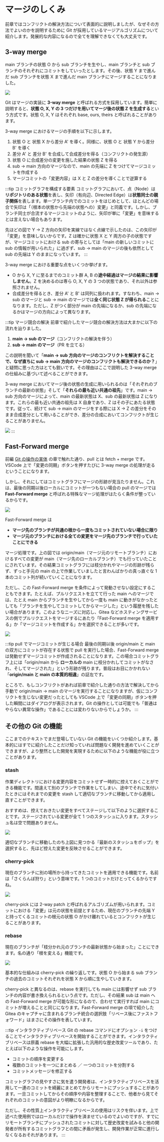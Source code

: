 # マージのしくみ

前章ではコンフリクトの解決方法について表面的に説明しましたが、なぜその方法でよいのかを説明するために Git が採用しているマージアルゴリズムについて紹介します。発展的な内容になるので全てを理解できなくても大丈夫です。

## 3-way merge

main ブランチの状態 O から sub ブランチを生やし、main ブランチと sub ブランチのそれぞれにコミットをしていったとします。その後、状態 Y まで進んだ sub ブランチを状態 X まで進んだ main ブランチにマージすることになりました。

![](https://md.trap.jp/uploads/upload_b68dd1f1c5a09a34ce8c46c1e7f418c8.png)

Git はマージの実装に **3-way merge** と呼ばれる方式を採用しています。簡単に説明すると、**状態 O, X, Y の 3 つだけを用いてマージ後の状態 Z を生成する**という方式です。状態 O, X, Y はそれぞれ base, ours, theirs と呼ばれることがあります。

3-way merge におけるマージの手順を以下に示します。

1. 状態 O と 状態 X から差分 A' を導く。同様に、状態 O と 状態 Y から差分 B' を導く
2. 差分 A' と 差分 B' を合成して合成差分を得る（コンフリクトの発生源）
3. 状態 O に合成差分の変更を施した結果の状態 Z を得る
4. sub → main 方向のマージなので、main の先端に Z をつけてマージコミットを作成する
5. マージコミットの「変更内容」は X と Z の差分を導くことで逆算する

:::tip コミットグラフを構成する要素
コミットグラフにおいて、点（Node）は**リポジトリのある状態**を表し、矢印（有向辺、Directed Edge）は**状態同士の親子関係**を表します。単一ブランチ内でのコミットをはじめとして、ほとんどの場合で矢印は「（根本の状態から先端の状態への）変更」と同義です。しかし、ブランチ同士が合流するマージコミットのように、矢印が単に「変更」を意味するとは言えない場合もあります。

先ほどの図で Y → Z 方向の矢印を実線ではなく点線で示したのは、この矢印が「変更」を意味しないからです。Z は確かに状態 X と Y 両方の子の状態ですが、マージコミットにおける sub の寄与としては「main の新しいコミットに sub の情報が用いられた」に過ぎず、sub → main のマージの後も依然として sub の先端は Y のままになっています。
:::

3-way merge における重要な点をいくつか挙げます。

- O から X, Y に至るまでのコミット群 A, B の**途中経過はマージの結果に影響しません**。Z を決めるのは専ら O, X, Y の 3 つの状態であり、それ以外は参照されません。
- 合成差分を得るとき、差分 A' と B' は同列に扱われます。すなわち、main → sub のマージと sub → main のマージでは**全く同じ状態 Z が得られる**ことになります。ただし、Z がつく部分が main の先端になるか、sub の先端になるかはマージの方向によって異なります。

:::tip マージ競合の解決
前章で紹介したマージ競合の解決方法は大まかに以下の流れを辿りました。

1. **main → sub のマージ**（コンフリクトの解決を伴う）
2. **sub → main のマージ**（PR を立てる）

この説明を聞いて「**main → sub 方向のマージのコンフリクトを解決することで、なぜ直ちに sub → main 方向のマージのコンフリクトも解決できるのか？**」と疑問に思った方はとても鋭いです。その理由はここで説明した 3-way merge の仕組みに基づいて述べることができます。

3-way merge においてマージ後の状態の生成に用いられるのは「それぞれのブランチの最新の状態」そして「**それらの最も近い共通の祖先**」です。main → sub 方向のマージによって、main の最新状態は X、sub の最新状態は Z になります。これらの最も近い共通の祖先は X 自身であり、Z はその子にあたる状態です。従って、続けて sub → main のマージをする際には X → Z の差分をそのまま合成差分として用いることができ、差分の合成においてコンフリクトが生じることがありません。

![](https://md.trap.jp/uploads/upload_6cca7b85d6c6811a7010e38ff59b6eea.png)
:::

## Fast-Forward merge

前編 [Git の操作の実体](/text/chapter-1/git-commands.html) の章で触れた通り、pull とは fetch + merge です。VSCode 上で「変更の同期」ボタンを押すたびに 3-way merge の処理が走るということになります。

しかし、それにしてはコミットグラフにマージの形跡が見当たりません。これは、最後の同期以後ローカルにコミットが一つもない場合の pull のマージでは **Fast-Forward merge** と呼ばれる特殊なマージ処理がはたらく条件が整っているからです。

![](https://md.trap.jp/uploads/upload_69385f8e803b6a200ae80e2acb986ad3.png)

Fast-Forward merge は

- **マージ先のブランチが共通の根から一度もコミットされていない場合に限り**
- **マージ元のブランチにおける全ての変更をマージ先のブランチで行っていたことにできる**

マージ処理です。上の図では origin/main（マージ元のリモートブランチ）におけるすべての変更が main（マージ先のローカルブランチ）でも行っていたことにされています。その結果コミットグラフには枝分かれやマージの形跡が残らず、ずっと手元の main の上で作業していましたと言わんばかりの真っ直ぐな 1 本のコミット列が続いていくことになります。

ただし、この Fast-Forward merge を条件によって発動させない設定にすることもできます。たとえば、プルリクエストを立てて行った main へのマージでは、たとえ main からブランチを生やしてから一度も main に動きがなかったとしても「ブランチを生やしてコミットしてからマージした」という履歴を残したい場合があります。このようなニーズに対応し、Gitea などホスティングサービスの側でプルリクエストをマージするにあたり「Fast-Forward merge を適用する」か「マージコミットを作成する」かを選択できることが多いです。

![](https://md.trap.jp/uploads/upload_acdb1fa65450011ad68c4293444770fa.png)

:::tip pull でマージコミットが生じる場合
最後の同期以後 origin/main と main の双方にコミットが存在する状態で pull を実行した場合、Fast-Forward merge は発動せずマージコミットが作成されることになります。この場合コミットグラフ上には「origin/main から **ローカルの** main に枝分かれしてコミットがなされ、そしてマージされた」という形跡が残ります。普段はお目にかかれない「**origin/main と main の本質的相違**」の証左です。

ところで、もしコンフリクトがあれば前章で紹介した通りの方法で解決してから手動で origin/main → main のマージを実行することになりますが、仮にコンフリクトを生じない変更だったとしても VSCode 上で「変更の同期」ボタンを押した瞬間にはダイアログが表示されます。Git の操作としては可能でも「普通はやらない異常な操作」であることには変わりないからでしょうか。
:::

## その他の Git の機能

ここまでのテキストでまだ登場していない Git の機能をいくつか紹介します。基本的にはすでに紹介したことだけ知っていれば問題なく開発を進めていくことができますが、より整然とした開発を実現するために以下のような機能が役に立つことがあります。

### stash

作業ディレクトリにおける変更内容をコミットせず一時的に控えておくことができる機能です。間違えて別のブランチで作業をしてしまい、途中でそれに気付いたときにはそれまでの変更を stash して適切なブランチに移動してから適用し直すことができます。

おすすめは、控えておきたい変更をすべてステージして以下のように選択することです。ステージされている変更が全て 1 つのスタッシュに入ります。スタッシュ名は空で問題ありません。

![](https://md.trap.jp/uploads/upload_523a3518ad615f079acc3530beb9bbda.png)

適切なブランチに移動したのち上図に見つかる『最新のスタッシュをポップ』を選択すると、先ほど控えた変更を反映させることができます。

### cherry-pick

現在のブランチに別の場所から持ってきたコミットを適用できる機能です。名前は「さくらんぼ狩り」という意味です。1 つのコミットだけとってくるからですね。

![](https://md.trap.jp/uploads/upload_e45ed3daaea5c91ba9d964bc11efc2b2.png)

cherry-pick には 2-way patch と呼ばれるアルゴリズムが用いられます。コミットにおける「変更」は元の状態を前提とするため、現在のブランチの先端 Y と持ってくるコミットの根元の状態 O がかけ離れているとコンフリクトが生じることがあります。

### rebase

現在のブランチが「枝分かれ元のブランチの最新状態から始まった」ことにできます。名の通り「根を変える」機能です。

![](https://md.trap.jp/uploads/upload_ef671a738d519b0732e081e5bf502ffe.png)

基本的な仕組みは cherry-pick の繰り返しです。状態 O から始まる sub ブランチの過去のコミットそれぞれを状態 X から順に生やしていきます。

cherry-pick と異なるのは、rebase を実行しても main には影響せず sub ブランチの内容が書き換えられるという点です。ただし、その結果 sub は main への Fast-Forward merge が可能な形になるので、合わせて実行すれば main にコミットが増えることと同じになります。Fast-Forward merge の項で紹介した Gitea のキャプチャに含まれるブランチ統合の選択肢「リベース後にファストフォワード」はまさにその操作を表しています。

:::tip インタラクティブリベース
Git の rebase コマンドにオプション `-i` をつけることでインタラクティブリベースを開始することができます。インタラクティブリベースは原義 rebase を大幅に拡張した汎用的な歴史改変ツールであり、たとえば以下のような操作を可能にします。

- コミットの順序を変更する
- 複数のコミットを一つにまとめる ／ 一つのコミットを分割する
- コミットメッセージを修正する

コミットグラフの見やすさに気を遣う開発者は、インタラクティブリベースを活用して一連のコミットを綺麗にまとめてからリモートにプッシュすることがあります。一旦コミットしてからその順序や内容を整理することで、他者から見てそれぞれのコミットの意図がより明瞭になるからです。

ただし、その性質上インタラクティブリベースの使用はリスクを伴います。上で述べた使用例ではローカルだけで操作を済ませているのでよいのですが、すでにリモートブランチにプッシュされたコミットに対して歴史改変を試みると他の開発者が所有するコミットグラフとの間に矛盾が発生し、開発作業が正常に進行しなくなるおそれがあります。
:::